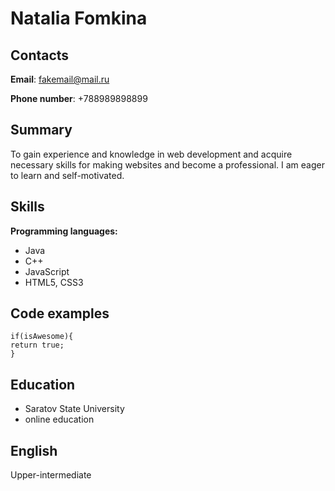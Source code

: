 # Natalia Fomkina

## Contacts

**Email**: fakemail@mail.ru

**Phone number**: +788989898899

## Summary

To gain experience and knowledge in web development and acquire necessary skills for making websites and become a professional. I am eager to learn and self-motivated.

## Skills

**Programming languages:**

* Java
* C++
* JavaScript
* HTML5, CSS3

## Code examples

    if(isAwesome){
    return true;
    }
    
## Education

* Saratov State University
* online education

## English

Upper-intermediate
